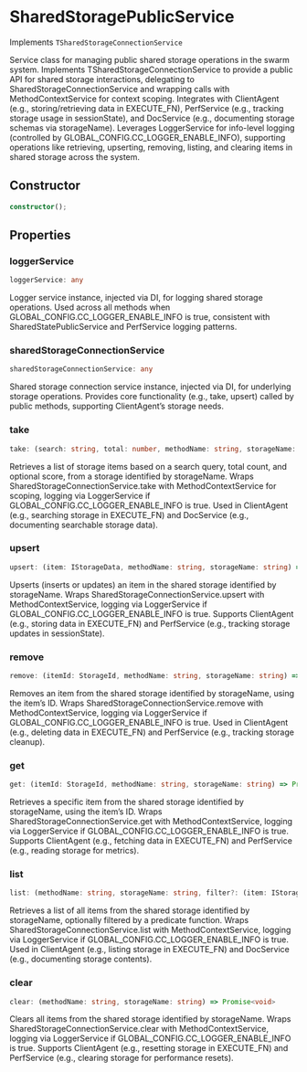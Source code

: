 # SharedStoragePublicService

Implements `TSharedStorageConnectionService`

Service class for managing public shared storage operations in the swarm system.
Implements TSharedStorageConnectionService to provide a public API for shared storage interactions, delegating to SharedStorageConnectionService and wrapping calls with MethodContextService for context scoping.
Integrates with ClientAgent (e.g., storing/retrieving data in EXECUTE_FN), PerfService (e.g., tracking storage usage in sessionState), and DocService (e.g., documenting storage schemas via storageName).
Leverages LoggerService for info-level logging (controlled by GLOBAL_CONFIG.CC_LOGGER_ENABLE_INFO), supporting operations like retrieving, upserting, removing, listing, and clearing items in shared storage across the system.

## Constructor

```ts
constructor();
```

## Properties

### loggerService

```ts
loggerService: any
```

Logger service instance, injected via DI, for logging shared storage operations.
Used across all methods when GLOBAL_CONFIG.CC_LOGGER_ENABLE_INFO is true, consistent with SharedStatePublicService and PerfService logging patterns.

### sharedStorageConnectionService

```ts
sharedStorageConnectionService: any
```

Shared storage connection service instance, injected via DI, for underlying storage operations.
Provides core functionality (e.g., take, upsert) called by public methods, supporting ClientAgent’s storage needs.

### take

```ts
take: (search: string, total: number, methodName: string, storageName: string, score?: number) => Promise<IStorageData[]>
```

Retrieves a list of storage items based on a search query, total count, and optional score, from a storage identified by storageName.
Wraps SharedStorageConnectionService.take with MethodContextService for scoping, logging via LoggerService if GLOBAL_CONFIG.CC_LOGGER_ENABLE_INFO is true.
Used in ClientAgent (e.g., searching storage in EXECUTE_FN) and DocService (e.g., documenting searchable storage data).

### upsert

```ts
upsert: (item: IStorageData, methodName: string, storageName: string) => Promise<void>
```

Upserts (inserts or updates) an item in the shared storage identified by storageName.
Wraps SharedStorageConnectionService.upsert with MethodContextService, logging via LoggerService if GLOBAL_CONFIG.CC_LOGGER_ENABLE_INFO is true.
Supports ClientAgent (e.g., storing data in EXECUTE_FN) and PerfService (e.g., tracking storage updates in sessionState).

### remove

```ts
remove: (itemId: StorageId, methodName: string, storageName: string) => Promise<void>
```

Removes an item from the shared storage identified by storageName, using the item’s ID.
Wraps SharedStorageConnectionService.remove with MethodContextService, logging via LoggerService if GLOBAL_CONFIG.CC_LOGGER_ENABLE_INFO is true.
Used in ClientAgent (e.g., deleting data in EXECUTE_FN) and PerfService (e.g., tracking storage cleanup).

### get

```ts
get: (itemId: StorageId, methodName: string, storageName: string) => Promise<IStorageData>
```

Retrieves a specific item from the shared storage identified by storageName, using the item’s ID.
Wraps SharedStorageConnectionService.get with MethodContextService, logging via LoggerService if GLOBAL_CONFIG.CC_LOGGER_ENABLE_INFO is true.
Supports ClientAgent (e.g., fetching data in EXECUTE_FN) and PerfService (e.g., reading storage for metrics).

### list

```ts
list: (methodName: string, storageName: string, filter?: (item: IStorageData) => boolean) => Promise<IStorageData[]>
```

Retrieves a list of all items from the shared storage identified by storageName, optionally filtered by a predicate function.
Wraps SharedStorageConnectionService.list with MethodContextService, logging via LoggerService if GLOBAL_CONFIG.CC_LOGGER_ENABLE_INFO is true.
Used in ClientAgent (e.g., listing storage in EXECUTE_FN) and DocService (e.g., documenting storage contents).

### clear

```ts
clear: (methodName: string, storageName: string) => Promise<void>
```

Clears all items from the shared storage identified by storageName.
Wraps SharedStorageConnectionService.clear with MethodContextService, logging via LoggerService if GLOBAL_CONFIG.CC_LOGGER_ENABLE_INFO is true.
Supports ClientAgent (e.g., resetting storage in EXECUTE_FN) and PerfService (e.g., clearing storage for performance resets).
